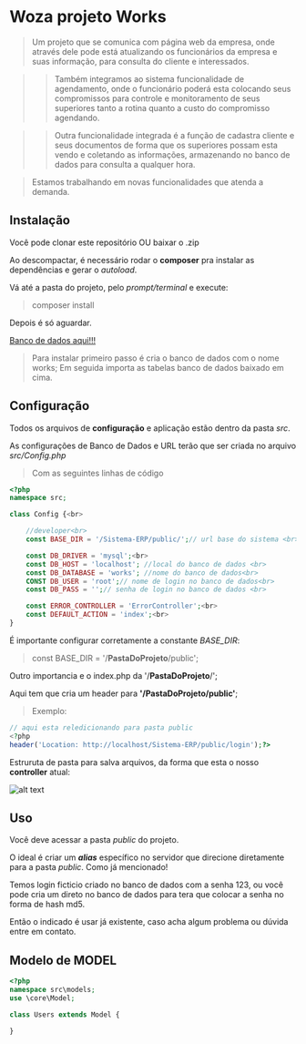 # Woza projeto Works 

[logo]: http://woza.com.br/woza-shout.png "Woza Soluções Digitais"


>Um projeto que se comunica com página web da empresa, onde através dele pode está atualizando os funcionários da empresa e suas informação, para consulta do cliente e interessados.
 
>>Também integramos ao sistema funcionalidade de agendamento, onde o funcionário poderá esta colocando seus compromissos para controle e monitoramento de seus superiores tanto a rotina quanto a custo do compromisso agendando.

>>Outra funcionalidade integrada é a função de cadastra cliente e seus documentos de forma que os superiores possam esta vendo e coletando as informações, armazenando no banco de dados para consulta a qualquer hora. 

>Estamos trabalhando em novas funcionalidades que atenda a demanda.

## Instalação

Você pode clonar este repositório OU baixar o .zip

Ao descompactar, é necessário rodar o **composer** pra instalar as dependências e gerar o *autoload*.

Vá até a pasta do projeto, pelo *prompt/terminal* e execute:
> composer install

Depois é só aguardar.

[Banco de dados aqui!!!](https://mega.nz/file/dJpRHK6Q#B-9055xTuFoLcn1MGtjIz9ipTWQSkv-47UU6i40-l8A)<br>

>Para instalar primeiro passo é cria o banco de dados com o nome works;
>Em seguida importa as tabelas banco de dados baixado em cima.

## Configuração
Todos os arquivos de **configuração** e aplicação estão dentro da pasta *src*.

As configurações de Banco de Dados e URL terão que ser criada  no arquivo *src/Config.php*
>Com as seguintes linhas de código
```php
<?php
namespace src;

class Config {<br>

    //developer<br>
    const BASE_DIR = '/Sistema-ERP/public/';// url base do sistema <br>

    const DB_DRIVER = 'mysql';<br>
    const DB_HOST = 'localhost'; //local do banco de dados <br>
    const DB_DATABASE = 'works'; //nome do banco de dados<br>
    CONST DB_USER = 'root';// nome de login no banco de dados<br> 
    const DB_PASS = '';// senha de login no banco de dados <br>

    const ERROR_CONTROLLER = 'ErrorController';<br>
    const DEFAULT_ACTION = 'index';<br>
}
```
É importante configurar corretamente a constante *BASE_DIR*:
> const BASE_DIR = '/**PastaDoProjeto**/public';

Outro importancia e o index.php da '/**PastaDoProjeto**/';

Aqui tem que cria um header para  **'/PastaDoProjeto/public'**;

>Exemplo:
```php
// aqui esta reledicionando para pasta public
<?php
header('Location: http://localhost/Sistema-ERP/public/login');?>
```

Estruruta de pasta para salva arquivos, da forma que esta o nosso **controller** atual: 

![alt text](http://woza.com.br/estruturadepasta-works.JPG "Estrutura de pasta")

## Uso
Você deve acessar a pasta *public* do projeto.

O ideal é criar um ***alias*** específico no servidor que direcione diretamente para a pasta *public*.
Como já mencionado!

Temos login ficticio criado no banco de dados com a senha 123, ou você pode cria um direto no banco de dados para tera que colocar a senha no forma de hash md5. 

Então o indicado é usar já existente, caso acha algum problema ou dúvida entre em contato.

## Modelo de MODEL
```php
<?php
namespace src\models;
use \core\Model;

class Users extends Model {

}
```

